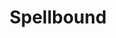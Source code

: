 ---
title:  "Spellbound"
location: Games/Spellbound.html
desc: "You find yourself locked in an abandoned library... but is there more to it than meets the eye?"
time: 72 hours
time_es: 72 horas
made: Ludum Dare 37
display-order: 3
---